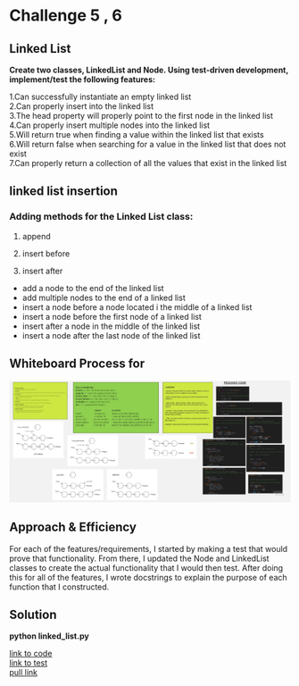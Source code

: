 # Challenge 5 , 6

## Linked List

__Create two classes, LinkedList and Node. Using test-driven development, implement/test the following features:__

1.Can successfully instantiate an empty linked list<br>
2.Can properly insert into the linked list<br>
3.The head property will properly point to the first node in the linked list<br>
4.Can properly insert multiple nodes into the linked list<br>
5.Will return true when finding a value within the linked list that exists<br>
6.Will return false when searching for a value in the linked list that does not exist<br>
7.Can properly return a collection of all the values that exist in the linked list<br>



## linked list insertion



### Adding methods for the Linked List class:

 1. append

 2. insert before

 3. insert after


 - add a node to the end of the linked list
 - add multiple nodes to the end of a linked list
 - insert a node before a node located i the middle of a linked list
 - insert a node before the first node of a linked list
 - insert after a node in the middle of the linked list
 - insert a node after the last node of the linked list



  



## Whiteboard Process for 
![whiteboard](white-board.jpg)


## Approach & Efficiency
  For each of the features/requirements, I started by making a test that would prove that functionality. From there, I updated the Node and LinkedList classes to create the actual functionality that I would then test. After doing this for all of the features, I wrote docstrings to explain the purpose of each function that I constructed.
## Solution
__python linked_list.py__

[link to code](linked_list.py)<br>
[link to test](../tests/test_linked_list.py)<br>
[pull link](https://walaaalrefai.github.io/data-structures-and-algorithms/linked_list/)

